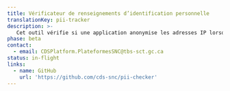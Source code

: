 ```yaml
---
title: Vérificateur de renseignements d’identification personnelle
translationKey: pii-tracker
description: >-
   Cet outil vérifie si une application anonymise les adresses IP lorsque des renseignements sont soumis à Google Analytics. 
phase: beta
contact:
  - email: CDSPlatform.PlateformesSNC@tbs-sct.gc.ca
status: in-flight
links:
  - name: GitHub
    url: 'https://github.com/cds-snc/pii-checker'
---
```


